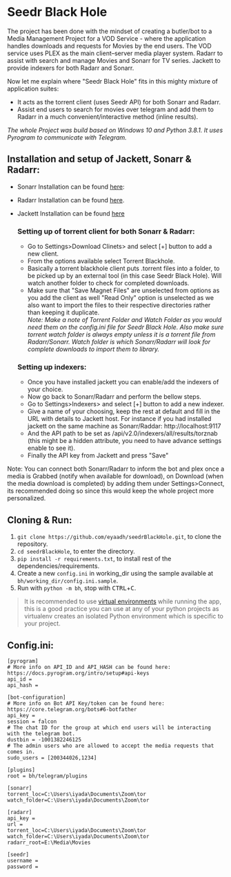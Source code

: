 # Seedr Black Hole
The project has been done with the mindset of creating a butler/bot to a Media Management Project for a VOD Service - where the application handles downloads and requests for Movies by the end users. 
The VOD service uses PLEX as the main client–server media player system. Radarr to assist with
search and manage Movies and Sonarr for TV series. Jackett to provide indexers for both Radarr and Sonarr.

Now let me explain where "Seedr Black Hole" fits in this mighty mixture of application suites:
- It acts as the torrent client (uses Seedr API) for both Sonarr and Radarr.
- Assist end users to search for movies over telegram and add them to Radarr in a much convenient/interactive method (inline results).

<i>The whole Project was build based on Windows 10 and Python 3.8.1. It uses Pyrogram to communicate with Telegram.</i>

## Installation and setup of Jackett, Sonarr & Radarr:
- Sonarr Installation can be found [here](https://sonarr.tv/#download):
- Radarr Installation can be found [here](https://radarr.video/#download).
- Jackett Installation can be found [here](https://github.com/Jackett/Jackett#installation-on-windows)
    ### Setting up of torrent client for both Sonarr & Radarr:
    - Go to Settings>Download Clinets> and select [+] button to add a new client.
    - From the options available select Torrent Blackhole.
    - Basically a torrent blackhole client puts .torrent files into a folder, to be picked up by an external tool (in this case Seedr Black Hole). Will watch another folder to check for completed downloads.
    - Make sure that "Save Magnet Files" are unselected from options as you add the client as well "Read Only" option is unselected as we also want to import the files to their 
    respective directories rather than keeping it duplicate. \
      <i>Note: Make a note of Torrent Folder and Watch Folder as you would need them on the config.ini file for Seedr Black Hole.
      Also make sure torrent watch folder is always empty unless it is a torrent file from Radarr/Sonarr. Watch folder is which Sonarr/Radarr will look for complete downloads to import them to library.</i>
      
    ### Setting up indexers:
    - Once you have installed jackett you can enable/add the indexers of your choice.
    - Now go back to Sonarr/Radarr and perform the bellow steps.
    - Go to Settings>Indexers> and select [+] button to add a new indexer.
    - Give a name of your choosing, keep the rest at default and fill in the URL with details to Jackett host. For instance if you had installed jackett 
    on the same machine as Sonarr/Raddar: http://localhost:9117
    - And the API path to be set as /api/v2.0/indexers/all/results/torznab (this might be a hidden attribute, you need to have advance settings enable to see it).
    - Finally the API key from Jackett and press "Save"
  

Note: You can connect both Sonarr/Radarr to inform the bot and plex once a media is Grabbed (notify when available for download), on Download (when the media download is completed) by adding them under Settings>Connect, its 
recommended doing so since this would keep the whole project more personalized.

## Cloning & Run:
1. `git clone https://github.com/eyaadh/seedrBlackHole.git`, to clone the repository.
2. `cd seedrBlackHole`, to enter the directory.
3. `pip install -r requirements.txt`, to install rest of the dependencies/requirements.
4. Create a new `config.ini` in working_dir using the sample available at `bh/working_dir/config.ini.sample`.
5. Run with `python -m bh`, stop with <kbd>CTRL</kbd>+<kbd>C</kbd>.
> It is recommended to use [virtual environments](https://docs.python-guide.org/dev/virtualenvs/) while running the app, this is a good practice you can use at any of your python projects as virtualenv creates an isolated Python environment which is specific to your project.

## Config.ini:
```
[pyrogram]
# More info on API_ID and API_HASH can be found here: https://docs.pyrogram.org/intro/setup#api-keys
api_id =
api_hash =

[bot-configuration]
# More info on Bot API Key/token can be found here: https://core.telegram.org/bots#6-botfather
api_key =
session = falcon
# The chat ID for the group at which end users will be interacting with the telegram bot.
dustbin = -1001382246125
# The admin users who are allowed to accept the media requests that comes in.
sudo_users = [200344026,1234]

[plugins]
root = bh/telegram/plugins

[sonarr]
torrent_loc=C:\Users\iyada\Documents\Zoom\tor
watch_folder=C:\Users\iyada\Documents\Zoom\tor

[radarr]
api_key =
url =
torrent_loc=C:\Users\iyada\Documents\Zoom\tor
watch_folder=C:\Users\iyada\Documents\Zoom\tor
radarr_root=E:\Media\Movies

[seedr]
username =
password =


```